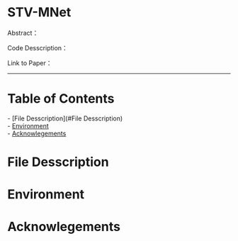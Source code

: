 # STV-MNet

Abstract：

Code Desscription：

Link to Paper：

***

# Table of Contents
- [File Desscription](#File Desscription)  
- [Environment](#installment)  
- [Acknowlegements](#Acknowlegements) 

# File Desscription

# Environment

# Acknowlegements